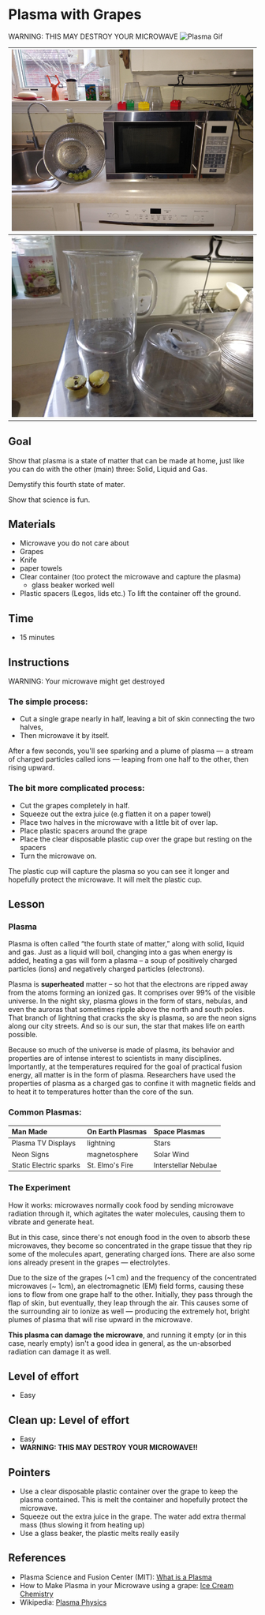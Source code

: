 # Plasma with Grapes
 WARNING: THIS MAY DESTROY YOUR MICROWAVE
 ![Plasma Gif](/images/plasma_sm.gif)

 | ![Plasma Setup](/images/plasma_setup.jpg ) |
 |:--|
 | ![Plasma After](/images/plasma_after.jpg) |
## Goal
Show that plasma is a state of matter that can be made at home, just like you can do with the other (main) three: Solid, Liquid and Gas.

Demystify this fourth state of mater.

Show that science is fun.


## Materials
* Microwave you do not care about
* Grapes
* Knife
* paper towels
* Clear container (too protect the microwave and capture the plasma)
   * glass beaker worked well
* Plastic spacers (Legos, lids etc.) To lift the container off the ground.


## Time
* 15 minutes

## Instructions
WARNING: Your microwave might get destroyed

### The simple process:

* Cut a single grape nearly in half, leaving a bit of skin connecting the two halves,
* Then microwave it by itself.

After a few seconds, you'll see sparking and a plume of plasma — a stream of charged particles called ions — leaping from one half to the other, then rising upward.

### The bit more complicated process:
* Cut the grapes completely in half.
* Squeeze out the extra juice (e.g flatten it on a paper towel)
* Place two halves in the microwave with a little bit of over lap.
* Place plastic spacers around the grape
* Place the clear disposable plastic cup over the grape but resting on the spacers
* Turn the microwave on.

The plastic cup will capture the plasma so you can see it longer and hopefully protect the microwave.  It will melt the plastic cup.

## Lesson

### Plasma
Plasma is often called “the fourth state of matter,” along with solid, liquid and gas. Just as a liquid will boil, changing into a gas when energy is added, heating a gas will form a plasma – a soup of positively charged particles (ions) and negatively charged particles (electrons).

Plasma is **superheated** matter – so hot that the electrons are ripped away from the atoms forming an ionized gas. It comprises over 99% of the visible universe. In the night sky, plasma glows in the form of stars, nebulas, and even the auroras that sometimes ripple above the north and south poles. That branch of lightning that cracks the sky is plasma, so are the neon signs along our city streets. And so is our sun, the star that makes life on earth possible.

Because so much of the universe is made of plasma, its behavior and properties are of intense interest to scientists in many disciplines. Importantly, at the temperatures required for the goal of practical fusion energy, all matter is in the form of plasma. Researchers have used the properties of plasma as a charged gas to confine it with magnetic fields and to heat it to temperatures hotter than the core of the sun.

### Common Plasmas:

| Man Made | On Earth Plasmas | Space Plasmas |
|:---       |:---              |:-----          |
| Plasma TV Displays | lightning  | Stars  |
| Neon Signs  | magnetosphere  | Solar Wind  |
| Static Electric sparks |  St. Elmo's Fire  | Interstellar Nebulae |

### The Experiment

How it works: microwaves normally cook food by sending microwave radiation through it, which agitates the water molecules, causing them to vibrate and generate heat.

But in this case, since there's not enough food in the oven to absorb these microwaves, they become so concentrated in the grape tissue that they rip some of the molecules apart, generating charged ions. There are also some ions already present in the grapes — electrolytes.

Due to the size of the grapes  (~1 cm) and the frequency of the concentrated microwaves (~ 1cm), an electromagnetic (EM) field forms, causing these ions to flow from one grape half to the other. Initially, they pass through the flap of skin, but eventually, they leap through the air. This causes some of the surrounding air to ionize as well — producing the extremely hot, bright plumes of plasma that will rise upward in the microwave.

**This plasma can damage the microwave**, and running it empty (or in this case, nearly empty) isn't a good idea in general, as the un-absorbed radiation can damage it as well.


## Level of effort
* Easy

## Clean up: Level of effort
* Easy
* **WARNING: THIS MAY DESTROY YOUR MICROWAVE!!**

## Pointers
* Use a clear disposable plastic container over the grape to keep the plasma contained.  This is melt the container and hopefully protect the microwave.
* Squeeze out the extra juice in the grape.  The water add extra thermal mass (thus slowing it from heating up)
* Use a glass beaker, the plastic melts really easily

## References
* Plasma Science and Fusion Center (MIT): [What is a Plasma](http://www.psfc.mit.edu/vision/what_is_plasma)
* How to Make Plasma in your Microwave using a grape: [Ice Cream Chemistry](https://www.vox.com/xpress/2014/12/3/7326643/grape-plasma-microwave)
* Wikipedia: [Plasma Physics](https://en.wikipedia.org/wiki/Plasma_(physics))
